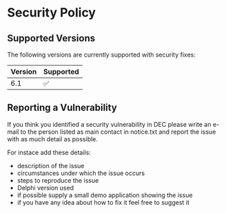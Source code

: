 # Security Policy

## Supported Versions

The following versions are currently supported with security fixes:

| Version  | Supported          |
| -------- | ------------------ |
| 6.1      | :white_check_mark: |

## Reporting a Vulnerability

If you think you identified a security vulnerability in DEC 
please write an e-mail to the person listed as main contact in notice.txt
and report the issue with as much detail as possible.

For instace add these details:

* description of the issue
* circumstances under which the issue occurs
* steps to reproduce the issue
* Delphi version used
* if possible supply a small demo application showing the issue
* if you have any idea about how to fix it feel free to suggest it
